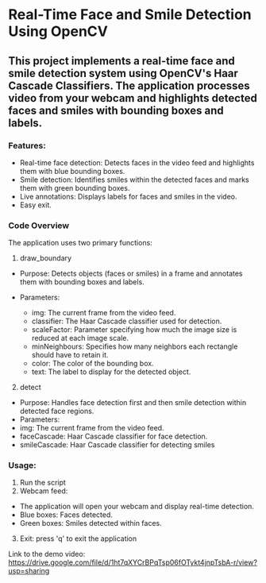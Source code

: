 # Real-Time Face and Smile Detection Using OpenCV
## This project implements a real-time face and smile detection system using OpenCV's Haar Cascade Classifiers. The application processes video from your webcam and highlights detected faces and smiles with bounding boxes and labels.

### Features:
* Real-time face detection: Detects faces in the video feed and highlights them with blue bounding boxes.
* Smile detection: Identifies smiles within the detected faces and marks them with green bounding boxes.
* Live annotations: Displays labels for faces and smiles in the video.
* Easy exit.
  
### Code Overview
The application uses two primary functions:

1. draw_boundary
* Purpose: Detects objects (faces or smiles) in a frame and annotates them with bounding boxes and labels.

* Parameters:
  * img: The current frame from the video feed.
  * classifier: The Haar Cascade classifier used for detection.
  * scaleFactor: Parameter specifying how much the image size is reduced at each image scale.
  * minNeighbours: Specifies how many neighbors each rectangle should have to retain it.
  * color: The color of the bounding box.
  * text: The label to display for the detected object.

2. detect
  * Purpose: Handles face detection first and then smile detection within detected face regions.
  * Parameters:
  * img: The current frame from the video feed.
  * faceCascade: Haar Cascade classifier for face detection.
  * smileCascade: Haar Cascade classifier for detecting smiles
    
### Usage:
1. Run the script
2. Webcam feed:
* The application will open your webcam and display real-time detection.
* Blue boxes: Faces detected.
* Green boxes: Smiles detected within faces.
3. Exit: press 'q' to exit the application

  Link to the demo video: https://drive.google.com/file/d/1ht7qXYCrBPqTsp06fOTykt4jnpTsbA-r/view?usp=sharing

